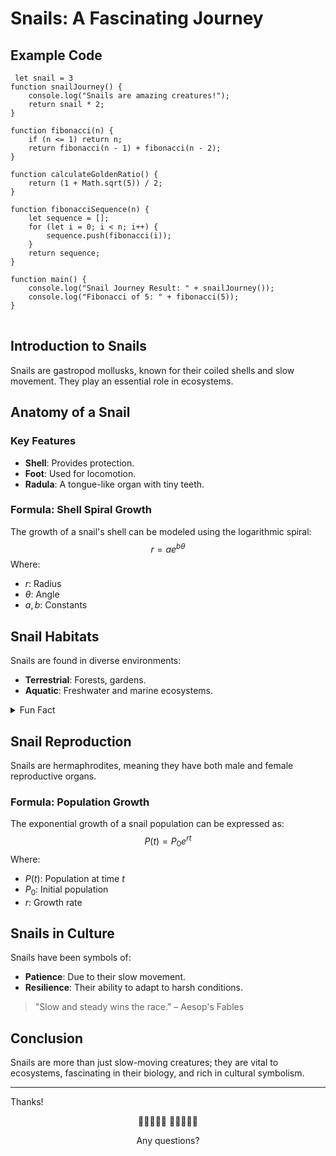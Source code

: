 # Snails: A Fascinating Journey

## Example Code

<pre>
<code data-line-numbers="1|2|3-5|24"> let snail = 3
function snailJourney() {
    console.log("Snails are amazing creatures!");
    return snail * 2;
}

function fibonacci(n) {
    if (n <= 1) return n;
    return fibonacci(n - 1) + fibonacci(n - 2);
}

function calculateGoldenRatio() {
    return (1 + Math.sqrt(5)) / 2;
}

function fibonacciSequence(n) {
    let sequence = [];
    for (let i = 0; i < n; i++) {
        sequence.push(fibonacci(i));
    }
    return sequence;
}

function main() {
    console.log("Snail Journey Result: " + snailJourney());
    console.log("Fibonacci of 5: " + fibonacci(5));
}
</code>
</pre>

## Introduction to Snails

Snails are gastropod mollusks, known for their coiled shells and slow movement. They play an essential role in ecosystems.

## Anatomy of a Snail

### Key Features

- **Shell**: Provides protection.
- **Foot**: Used for locomotion.
- **Radula**: A tongue-like organ with tiny teeth.

### Formula: Shell Spiral Growth

The growth of a snail's shell can be modeled using the logarithmic spiral:
$$
r = a e^{b\theta}
$$
Where:

- $r$: Radius
- $\theta$: Angle
- $a, b$: Constants

## Snail Habitats

Snails are found in diverse environments:

- **Terrestrial**: Forests, gardens.
- **Aquatic**: Freshwater and marine ecosystems.

<details>
<summary>Fun Fact</summary>
Some snails can hibernate for years during unfavorable conditions!
</details>

## Snail Reproduction

Snails are hermaphrodites, meaning they have both male and female reproductive organs.

### Formula: Population Growth

The exponential growth of a snail population can be expressed as:
$$
P(t) = P_0 e^{rt}
$$
Where:

- $P(t)$: Population at time $t$
- $P_0$: Initial population
- $r$: Growth rate

## Snails in Culture

Snails have been symbols of:

- **Patience**: Due to their slow movement.
- **Resilience**: Their ability to adapt to harsh conditions.

<blockquote>
"Slow and steady wins the race." – Aesop's Fables
</blockquote>

## Conclusion

Snails are more than just slow-moving creatures; they are vital to ecosystems, fascinating in their biology, and rich in cultural symbolism.

----
<p class="r-fit-text">
    Thanks!
</p>
<p style="text-align: center;">
    🐌🐌🐌🐌🐌
    🐌🐌🐌🐌🐌
</p>
<p style="text-align: center;">
    Any questions?
</p>
